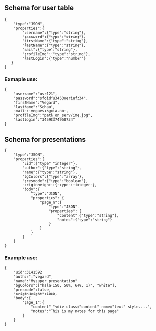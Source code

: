 ## Schema for user table

	{
		"type":"JSON",
		"properties":{
			"username":{"type":"string"},
			"password":{"type":"string"},
			"firstName":{"type":"string"},
			"lastName":{"type":"string"},
			"mail":{"type":"string"},
			"profileImg":{"type":"string"},
			"lastLogin":{"type":"number"}
	   }
	}

### Exmaple use:

	{
		"username":"usr123",
		"password":"sfoidfu3453oeriuf234",
		"firstName":"Vegard",
		"lastName":"Schau",
		"mail":"vegaes15@uia.no",
		"profileImg":"path_on_serv/img.jpg",
		"lastLogin":"34598374958734"
	}

## Schema for presentations

	{
		"type":"JSON",
		"properties":{
			"uid":{"type":"integer"},
			"author":{"type":"string"},
			"name":{"type":"string"},
			"bgColors":{"type":"array"},
			"presmode":{"type":"boolean"},
			"originHeight":{"type":"integer"},
			"body":{
				"type":"JSON",
				"properties": {
					"page_n":{
						"type":"JSON",
						"properties": {
							"content":{"type":"string"},
							"notes":{"type":"string"}
						}
					}
				}
			}
		}
	}

### Example use:

	{
		"uid":3141592
		"author":"vegard",
		"name":"Mysuper presentation",
		"bgColors":["hsla(150, 50%, 64%, 1)", "white"],
		"presmode":false,
		"originHeight":1080,
		"body":{
			"page_1":{
				"content":"<div class="content" name="text" style....",
				"notes":"This is my notes for this page"
			}
		}
	}
